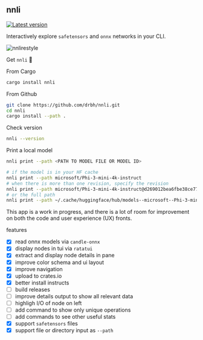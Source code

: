 ## nnli

[![Latest version](https://img.shields.io/crates/v/nnli.svg)](https://crates.io/crates/nnli)

Interactively explore `safetensors` and `onnx` networks in your CLI.

![nnlirestyle](https://github.com/drbh/nnli/assets/9896130/876b476d-349a-450c-afce-52a145e4c04f)

Get `nnli` 🎉

From Cargo

```bash
cargo install nnli
```

From Github

```bash
git clone https://github.com/drbh/nnli.git
cd nnli
cargo install --path .
```

Check version

```bash
nnli --version
```

Print a local model

```bash
nnli print --path <PATH TO MODEL FILE OR MODEL ID>
```

```bash
# if the model is in your HF cache
nnli print --path microsoft/Phi-3-mini-4k-instruct
# when there is more than one revision, specify the revision
nnli print --path microsoft/Phi-3-mini-4k-instruct@d269012bea6fbe38ce7752c8940fea010eea3383
# or the full path
nnli print --path ~/.cache/huggingface/hub/models--microsoft--Phi-3-mini-4k-instruct/snapshots/d269012bea6fbe38ce7752c8940fea010eea3383/
```

This app is a work in progress, and there is a lot of room for improvement on both the code and user experience (UX) fronts.

features

- [x] read onnx models via `candle-onnx`
- [x] display nodes in tui via `ratatui`
- [x] extract and display node details in pane
- [x] improve color schema and ui layout
- [x] improve navigation
- [x] upload to crates.io
- [x] better install instructs
- [ ] build releases
- [ ] improve details output to show all relevant data
- [ ] highligh I/O of node on left
- [ ] add command to show only unique operations
- [ ] add commands to see other useful stats
- [x] support `safetensors` files
- [x] support file or directory input as `--path`
